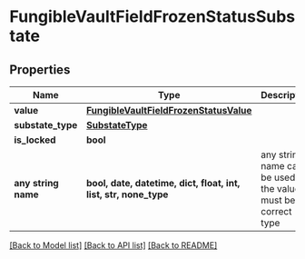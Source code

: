 # FungibleVaultFieldFrozenStatusSubstate


## Properties
Name | Type | Description | Notes
------------ | ------------- | ------------- | -------------
**value** | [**FungibleVaultFieldFrozenStatusValue**](FungibleVaultFieldFrozenStatusValue.md) |  | 
**substate_type** | [**SubstateType**](SubstateType.md) |  | 
**is_locked** | **bool** |  | 
**any string name** | **bool, date, datetime, dict, float, int, list, str, none_type** | any string name can be used but the value must be the correct type | [optional]

[[Back to Model list]](../README.md#documentation-for-models) [[Back to API list]](../README.md#documentation-for-api-endpoints) [[Back to README]](../README.md)


